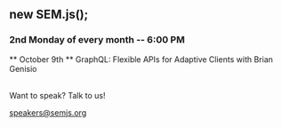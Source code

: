 ## new SEM.js();
### 2nd Monday of every month -- 6:00 PM

** October 9th ** GraphQL: Flexible APIs for Adaptive Clients with Brian Genisio
<br/>
<br/>

Want to speak? Talk to us!

speakers@semjs.org
